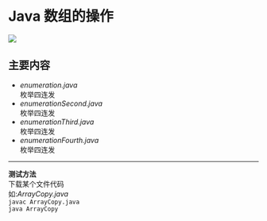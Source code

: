 # Java 数组的操作

![](https://timgsa.baidu.com/timg?image&quality=80&size=b9999_10000&sec=1527670111915&di=1ec0591ecbf3abda761fbed89f0b7446&imgtype=0&src=http%3A%2F%2Fimg.juweixin.com%2Fstatic%2Fuploads%2F2016%2F0316%2Ft_e85d67e82ceb617f23a505ff9aadcd8c.jpg
)
## 主要内容
* *enumeration.java*</br>枚举四连发</br>  
* *enumerationSecond.java*</br>枚举四连发</br>   
* *enumerationThird.java*</br>枚举四连发</br>   
* *enumerationFourth.java*</br>枚举四连发</br>   


---

**测试方法**  
下载某个文件代码   
如:*ArrayCopy.java*     
`javac ArrayCopy.java `     
`java ArrayCopy`